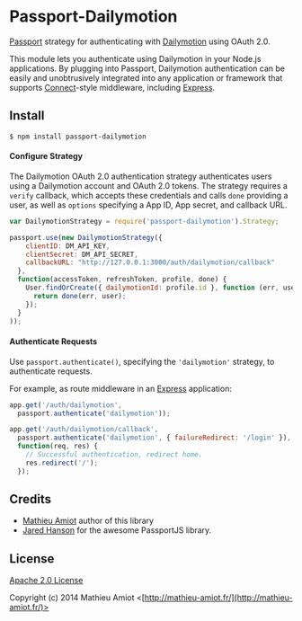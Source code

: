 # Passport-Dailymotion

[Passport](http://passportjs.org/) strategy for authenticating with [Dailymotion](http://www.dailymotion.com/)
using OAuth 2.0.

This module lets you authenticate using Dailymotion in your Node.js applications.
By plugging into Passport, Dailymotion authentication can be easily and
unobtrusively integrated into any application or framework that supports
[Connect](http://www.senchalabs.org/connect/)-style middleware, including
[Express](http://expressjs.com/).

## Install

    $ npm install passport-dailymotion

#### Configure Strategy

The Dailymotion OAuth 2.0 authentication strategy authenticates users using a Dailymotion
account and OAuth 2.0 tokens.  The strategy requires a `verify` callback, which
accepts these credentials and calls `done` providing a user, as well as
`options` specifying a App ID, App secret, and callback URL.

```Javascript
var DailymotionStrategy = require('passport-dailymotion').Strategy;

passport.use(new DailymotionStrategy({
    clientID: DM_API_KEY,
    clientSecret: DM_API_SECRET,
    callbackURL: "http://127.0.0.1:3000/auth/dailymotion/callback"
  },
  function(accessToken, refreshToken, profile, done) {
    User.findOrCreate({ dailymotionId: profile.id }, function (err, user) {
      return done(err, user);
    });
  }
));
```

#### Authenticate Requests

Use `passport.authenticate()`, specifying the `'dailymotion'` strategy, to
authenticate requests.

For example, as route middleware in an [Express](http://expressjs.com/)
application:

```Javascript
app.get('/auth/dailymotion',
  passport.authenticate('dailymotion'));

app.get('/auth/dailymotion/callback',
  passport.authenticate('dailymotion', { failureRedirect: '/login' }),
  function(req, res) {
    // Successful authentication, redirect home.
    res.redirect('/');
  });
```

## Credits
  - [Mathieu Amiot](http://github.com/OtaK) author of this library
  - [Jared Hanson](http://github.com/jaredhanson) for the awesome PassportJS library.

## License

[Apache 2.0 License](http://www.apache.org/licenses/LICENSE-2.0)

Copyright (c) 2014 Mathieu Amiot <[http://mathieu-amiot.fr/](http://mathieu-amiot.fr/)>
